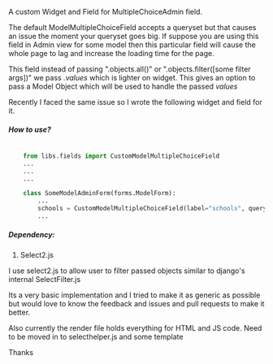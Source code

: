 
A custom Widget and Field for MultipleChoiceAdmin field.

The default ModelMultipleChoiceField accepts a queryset but that causes an issue the moment your queryset goes big. If suppose you are using this field in Admin view for some model then this particular field will cause the whole page to lag and increase the loading time for the page.

This field instead of passing ".objects.all()" or ".objects.filter([some filter args])" we pass *.values* which is lighter on widget. This gives an option to pass a Model Object which will be used to handle the passed *values*

Recently I faced the same issue so I wrote the following widget and field for it.


##### How to use?

```python

    from libs.fields import CustomModelMultipleChoiceField
    ...
    ...
    ...

    class SomeModelAdminForm(forms.ModelForm):
        ...
        schools = CustomModelMultipleChoiceField(label="schools", query=Schools.objects.all().values('id', 'school_name', 'city', 'state'), query_object=Schools, fields_order=['school_name', 'city', 'state'])
        ...
```

##### Dependency:
1. Select2.js

I use select2.js to allow user to filter passed objects similar to django's internal SelectFilter.js


Its a very basic implementation and I tried to make it as generic as possible but would love to know the feedback and issues and pull requests to make it better.

Also currently the render file holds everything for HTML and JS code. Need to be moved in to selecthelper.js and some template

Thanks

